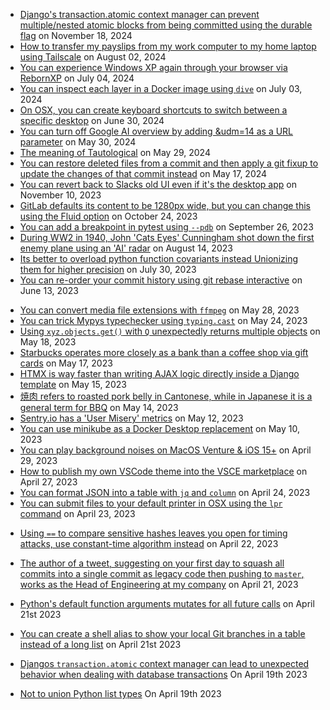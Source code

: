* [Django's transaction.atomic context manager can prevent multiple/nested atomic blocks from being committed using the durable flag](https://docs.djangoproject.com/en/dev/topics/db/transactions/#controlling-transactions-explicitly) on November 18, 2024
* [How to transfer my payslips from my work computer to my home laptop using Tailscale](https://tailscale.com/) on August 02, 2024
* [You can experience Windows XP again through your browser via RebornXP](https://rebornxp.js.org/) on July 04, 2024
* [You can inspect each layer in a Docker image using `dive`](https://github.com/wagoodman/dive) on July 03, 2024
* [On OSX, you can create keyboard shortcuts to switch between a specific desktop](https://dev.to/benji011/til-you-can-create-keyboard-shortcuts-to-switch-between-a-specific-desktop-1ic6) on June 30, 2024
* [You can turn off Google AI overview by adding &udm=14 as a URL parameter](https://arstechnica.com/gadgets/2024/05/google-searchs-udm14-trick-lets-you-kill-ai-search-for-good/) on May 30, 2024
* [The meaning of Tautological](https://en.wikipedia.org/wiki/List_of_tautological_place_names) on May 29, 2024
* [You can restore deleted files from a commit and then apply a git fixup to update the changes of that commit instead](https://dev.to/benji011/til-you-can-restore-deleted-files-from-a-commit-and-then-apply-a-git-fixup-to-update-the-changes-of-that-commit-instead-5f0k) on May 17, 2024
* [You can revert back to Slacks old UI even if it's the desktop app](https://www.reddit.com/r/Slack/comments/16ib0l7/comment/k0kfpc8/?utm_source=share&utm_medium=web3x&utm_name=web3xcss&utm_term=1&utm_content=share_button) on November 10, 2023
* [GitLab defaults its content to be 1280px wide, but you can change this using the Fluid option](https://docs.gitlab.com/ee/user/profile/preferences.html#layout-width) on October 24, 2023
* [You can add a breakpoint in pytest using `--pdb`](https://www.oreilly.com/library/view/python-testing-with/9781680509427/f_0150.xhtml) on September 26, 2023
* [During WW2 in 1940, John 'Cats Eyes' Cunningham shot down the first enemy plane using an 'AI' radar](https://en.wikipedia.org/wiki/John_Cunningham_(RAF_officer)) on August 14, 2023
* [Its better to overload python function covariants instead Unionizing them for higher precision](https://medium.com/analytics-vidhya/making-sense-of-typing-overload-437e6deecade) on July 30, 2023
* [You can re-order your commit history using git rebase interactive](https://dev.to/benji011/til-you-can-re-order-your-commit-history-through-rebase-i-35kn) on June 13, 2023
- [You can convert media file extensions with `ffmpeg`](https://dev.to/benji011/til-you-can-convert-media-file-extensions-with-ffmpeg-1ibc) on May 28, 2023
- [You can trick Mypys typechecker using `typing.cast`](https://dev.to/benji011/til-you-can-trick-mypys-typechecker-using-typingcast-218b) on May 24, 2023
- [Using `xyz.objects.get()` with `Q` unexpectedly returns multiple objects](https://dev.to/benji011/using-xyzobjectsget-with-q-unexpectedly-returns-multiple-objects-5fme) on May 18, 2023
- [Starbucks operates more closely as a bank than a coffee shop via gift cards](https://fttembeddedfinance.com/starbucks-banking-serving-coffee/#:~:text=85%25%20of%20US%20banks%20have,in%20low%20risk%20government%20bonds) on May 17, 2023
- [HTMX is way faster than writing AJAX logic directly inside a Django template](https://dev.to/benji011/til-htmx-is-way-faster-than-writing-ajax-logic-directly-inside-a-django-template-neb) on May 15, 2023
- [焼肉 refers to roasted pork belly in Cantonese, while in Japanese it is a general term for BBQ](https://www.duhoctrungquoc.vn/wiki/ja/%E7%84%BC%E8%82%89_%28%E5%BA%83%E6%9D%B1%E6%96%99%E7%90%86%29) on May 14, 2023
- [Sentry.io has a 'User Misery' metrics](https://docs.sentry.io/product/performance/metrics/#user-misery) on May 12, 2023
- [You can use minikube as a Docker Desktop replacement](https://minikube.sigs.k8s.io/docs/tutorials/docker_desktop_replacement/) on May 10, 2023
- [You can play background noises on MacOS Venture & iOS 15+](https://support.apple.com/en-gb/HT212775) on April 29, 2023
- [How to publish my own VSCode theme into the VSCE marketplace](https://github.com/benji011/is-them-tears-bro) on April 27, 2023
- [You can format JSON into a table with `jq` and `column`](https://til.codeinthehole.com/posts/how-to-format-json-into-a-table-with-jq-and-column/) on April 24, 2023
- [You can submit files to your default printer in OSX using the `lpr` command](https://ss64.com/osx/lpr.html) on April 23, 2023

* [Using `==` to compare sensitive hashes leaves you open for timing attacks, use constant-time algorithm instead](https://codahale.com/a-lesson-in-timing-attacks/) on April 22, 2023
* [The author of a tweet, suggesting on your first day to squash all commits into a single commit as legacy code then pushing to `master`, works as the Head of Engineering at my company](https://twitter.com/codeinthehole/status/1029682224713617408?cxt=HHwWgMC2ueShlcocAAAA) on April 21, 2023
* [Python's default function arguments mutates for all future calls](https://docs.python-guide.org/writing/gotchas/#mutable-default-arguments) on April 21st 2023
* [You can create a shell alias to show your local Git branches in a table instead of a long list](https://gist.github.com/benji011/8210b3eeda1b80935b87be3026c6a40e) on April 21st 2023

* [Djangos `transaction.atomic` context manager can lead to unexpected behavior when dealing with database transactions](https://seddonym.me/2020/11/19/trouble-atomic) On April 19th 2023
* [Not to union Python list types](https://til.codeinthehole.com/posts/not-to-union-python-list-types/) On April 19th 2023
